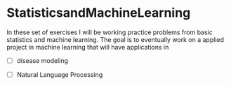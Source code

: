 # StatisticsandMachineLearning

In these set of exercises I will be working practice problems from basic statistics and machine learning. The goal is to eventually work on a applied project in machine learning that will have applications in

-[ ] disease modeling

-[ ] Natural Language Processing
